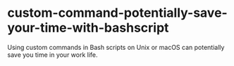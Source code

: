 # custom-command-potentially-save-your-time-with-bashscript
Using custom commands in Bash scripts on Unix or macOS can potentially save you time in your work life.
